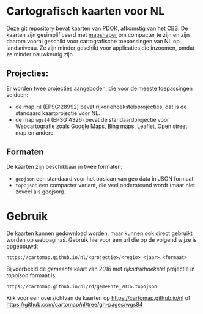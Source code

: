 # Cartografisch kaarten voor NL

Deze [git repository](https://github.com/cartomap/nl) bevat kaarten van [PDOK](http://www.pdok.nl), afkomstig van het [CBS](http://www.cbs.nl). 
De kaarten zijn gesimplificeerd met [mapshaper](http://mapshaper.org) om compacter te zijn en zijn daarom vooral 
geschikt voor cartografische toepassingen van NL op landsniveau. Ze zijn minder geschikt voor applicaties die inzoomen, omdat ze minder nauwkeurig zijn.

## Projecties:

Er worden twee projecties aangeboden, die voor de meeste toepassingen voldoen:
 
- de map `rd` (EPSG:28992) bevat rijkdriehoekstelsprojecties, dat is de standaard kaartprojectie voor NL.
- de map `wgs84` (EPSG:4326) bevat de standaardprojectie voor Webcartografie zoals Google Maps, Bing maps, Leaflet, Open street map en andere. 

## Formaten

De kaarten zijn beschikbaar in twee formaten:

- `geojson` een standaard voor het opslaan van geo data in JSON formaat
- `topojson` een compacter variant, die veel ondersteund wordt (maar niet zoveel als geojson).

# Gebruik

De kaarten kunnen gedownload worden, maar kunnen ook direct gebruikt worden op webpaginaś. 
Gebruik hiervoor een url die op de volgend wijze is opgebouwd:

```
https://cartomap.github.io/nl/<projectie>/<regio>_<jaar>.<formaat>
```
Bijvoorbeeld de _gemeente_ kaart van _2016_ met _rijksdriehoekstel_ projectie in _topojson_ formaat  is:

```
https://cartomap.github.io/nl/rd/gemeente_2016.topojson
```

Kijk voor een overzichtvan de kaarten op https://cartomap.github.io/nl of https://github.com/cartomap/nl/tree/gh-pages/wgs84
